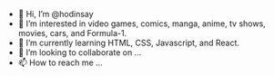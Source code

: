 - 👋 Hi, I’m @hodinsay
- 👀 I’m interested in video games, comics, manga, anime, tv shows, movies, cars, and Formula-1. 
- 🌱 I’m currently learning HTML, CSS, Javascript, and React. 
- 💞️ I’m looking to collaborate on ...
- 📫 How to reach me ...

<!---
hodinsay/hodinsay is a ✨ special ✨ repository because its `README.md` (this file) appears on your GitHub profile.
You can click the Preview link to take a look at your changes.
--->
